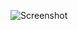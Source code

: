 ![Screenshot](https://raw.githubusercontent.com/Cryakl/Ultimate-RAT-Collection/refs/heads/main/Erazer/Erazer%20Lite%20v0.2/Screenshot.png)
